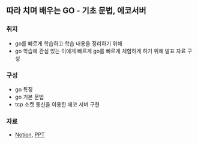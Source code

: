 ## 따라 치며 배우는 GO - 기초 문법, 에코서버

### 취지
- go를 빠르게 학습하고 학습 내용을 정리하기 위해
- go 학습에 관심 있는 이에게 빠르게 go를 빠르게 체험하게 하기 위해 발표 자료 구성


### 구성
- go 특징
- go 기본 문법
- tcp 소켓 통신을 이용한 에코 서버 구현

### 자료
- [Notion], [PPT]


[Notion]: https://spectacular-throne-93c.notion.site/GO-06a8d9bdeae144ae9f89a9623f36d696
[PPT]: https://docs.google.com/presentation/d/1ElKqCWqofTEzUvCERuJrY0Fom7Tmz874/edit?usp=share_link&ouid=102933385592127873421&rtpof=true&sd=true





